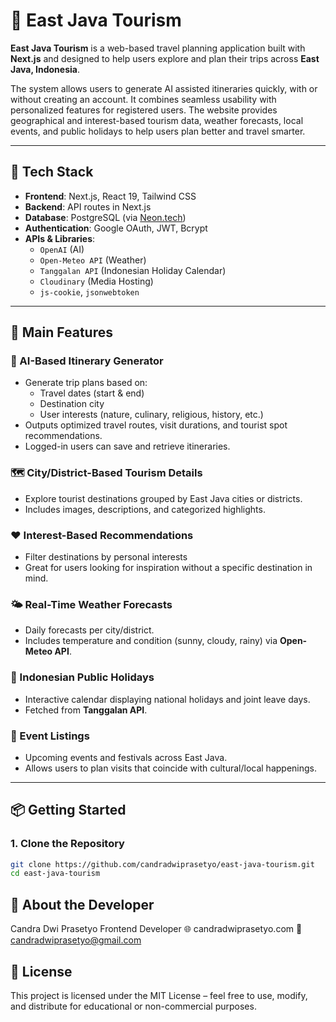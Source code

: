 # 🌄 East Java Tourism

**East Java Tourism** is a web-based travel planning application built with **Next.js** and designed to help users explore and plan their trips across **East Java, Indonesia**.

The system allows users to generate AI assisted itineraries quickly, with or without creating an account. It combines seamless usability with personalized features for registered users. The website provides geographical and interest-based tourism data, weather forecasts, local events, and public holidays to help users plan better and travel smarter.

---

## 🚀 Tech Stack

- **Frontend**: Next.js, React 19, Tailwind CSS
- **Backend**: API routes in Next.js
- **Database**: PostgreSQL (via [Neon.tech](https://neon.tech/))
- **Authentication**: Google OAuth, JWT, Bcrypt
- **APIs & Libraries**:
  - `OpenAI` (AI)
  - `Open-Meteo API` (Weather)
  - `Tanggalan API` (Indonesian Holiday Calendar)
  - `Cloudinary` (Media Hosting)
  - `js-cookie`, `jsonwebtoken`

---

## 🧭 Main Features

### 🧠 AI-Based Itinerary Generator
- Generate trip plans based on:
  - Travel dates (start & end)
  - Destination city
  - User interests (nature, culinary, religious, history, etc.)
- Outputs optimized travel routes, visit durations, and tourist spot recommendations.
- Logged-in users can save and retrieve itineraries.

### 🗺️ City/District-Based Tourism Details
- Explore tourist destinations grouped by East Java cities or districts.
- Includes images, descriptions, and categorized highlights.

### ❤️ Interest-Based Recommendations
- Filter destinations by personal interests
- Great for users looking for inspiration without a specific destination in mind.

### 🌤️ Real-Time Weather Forecasts
- Daily forecasts per city/district.
- Includes temperature and condition (sunny, cloudy, rainy) via **Open-Meteo API**.

### 📅 Indonesian Public Holidays
- Interactive calendar displaying national holidays and joint leave days.
- Fetched from **Tanggalan API**.

### 🎉 Event Listings
- Upcoming events and festivals across East Java.
- Allows users to plan visits that coincide with cultural/local happenings.

---

## 📦 Getting Started

### 1. Clone the Repository

```bash
git clone https://github.com/candradwiprasetyo/east-java-tourism.git
cd east-java-tourism
```

## 👤 About the Developer

Candra Dwi Prasetyo
Frontend Developer
🌐 candradwiprasetyo.com
📧 candradwiprasetyo@gmail.com

## 📃 License

This project is licensed under the MIT License – feel free to use, modify, and distribute for educational or non-commercial purposes.

